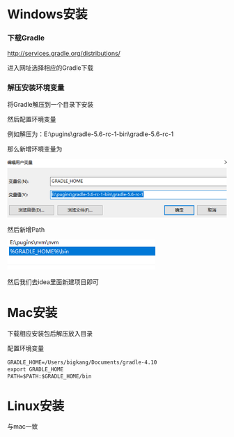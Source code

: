 # Windows安装

### 下载Gradle

<http://services.gradle.org/distributions/>

进入网址选择相应的Gradle下载

### 解压安装环境变量

将Gradle解压到一个目录下安装

然后配置环境变量

例如解压为：E:\pugins\gradle-5.6-rc-1-bin\gradle-5.6-rc-1

那么新增环境变量为

![](img\环境变量.png)

然后新增Path

![](img\path.png)

然后我们去idea里面新建项目即可

# Mac安装



下载相应安装包后解压放入目录

配置环境变量

```
GRADLE_HOME=/Users/bigkang/Documents/gradle-4.10
export GRADLE_HOME
PATH=$PATH:$GRADLE_HOME/bin
```

# Linux安装

与mac一致